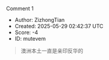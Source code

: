 Comment 1

- Author: ZizhongTian
- Created: 2025-05-29 02:42:37 UTC
- Score: -4
- ID: mutevem

> 澳洲本土一直是亲印反华的
